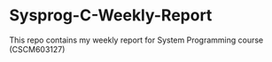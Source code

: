 # Sysprog-C-Weekly-Report
This repo contains my weekly report for System Programming course (CSCM603127)
